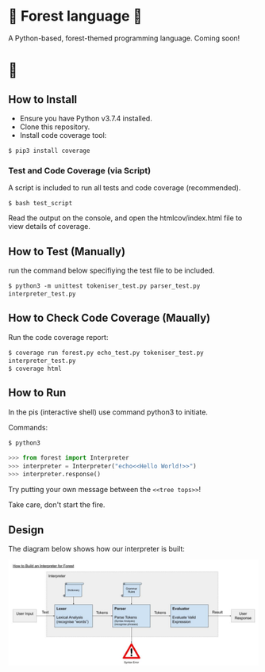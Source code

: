 # 🌲 Forest language 🌲

A Python-based, forest-themed programming language. Coming soon!

# 🐻

## How to Install

* Ensure you have Python v3.7.4 installed.
* Clone this repository.
* Install code coverage tool:

```console
$ pip3 install coverage
```

### Test and Code Coverage (via Script)

A script is included to run all tests and code coverage (recommended).

```console
$ bash test_script
```

Read the output on the console, and open the htmlcov/index.html file to view details of coverage.

## How to Test (Manually)

run the command below specifiying the test file to be included.

```console
$ python3 -m unittest tokeniser_test.py parser_test.py interpreter_test.py
```

## How to Check Code Coverage (Maually)

Run the code coverage report:

```console
$ coverage run forest.py echo_test.py tokeniser_test.py interpreter_test.py
$ coverage html
```

## How to Run

In the pis (interactive shell) use command python3 to initiate.

Commands:
```console
$ python3
```
```python
>>> from forest import Interpreter
>>> interpreter = Interpreter("echo<<Hello World!>>") 
>>> interpreter.response()
```
Try putting your own message between the `<<tree tops>>`!  

Take care, don't start the fire. 

## Design

The diagram below shows how our interpreter is built:

![interpreter](Interpreterv2.jpg)